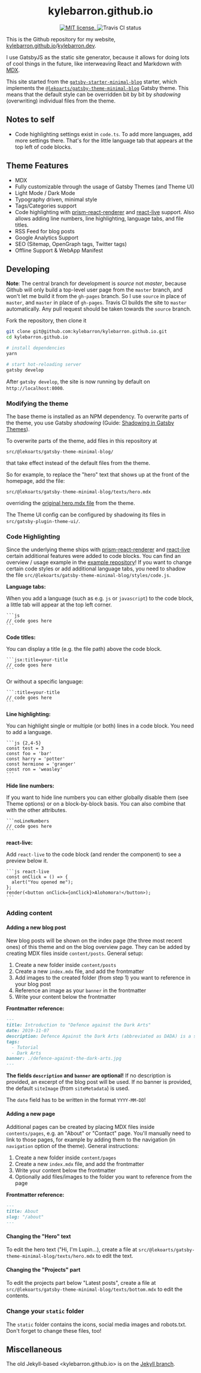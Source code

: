 <h1 align="center">
  kylebarron.github.io
</h1>

<p align="center">
  <a href="https://github.com/kylebarron/kylebarron.github.io/blob/master/LICENSE">
    <img src="https://img.shields.io/badge/license-MIT-blue.svg" alt="MIT license." />
  </a>
  <img src="https://travis-ci.org/kylebarron/kylebarron.github.io.svg?branch=master" alt="Travis CI status" />
</p>

This is the Github repository for my website, [kylebarron.github.io](https://kylebarron.github.io)/[kylebarron.dev](https://kylebarron.dev).

I use GatsbyJS as the static site generator, because it allows for doing lots of cool things in the future, like interweaving React and Markdown with [MDX](https://mdxjs.com/).

This site started from the [`gatsby-starter-minimal-blog`](https://www.gatsbyjs.org/starters/LekoArts/gatsby-starter-minimal-blog/) starter, which implements the
[`@lekoarts/gatsby-theme-minimal-blog`](https://github.com/LekoArts/gatsby-themes/tree/master/themes/gatsby-theme-minimal-blog)
Gatsby theme. This means that the default style can be overridden bit by bit by
_shadowing_ (overwriting) individual files from the theme.

## Notes to self

- Code highlighting settings exist in `code.ts`. To add more languages, add more settings there. That's for the little language tab that appears at the top left of code blocks.

## Theme Features

- MDX
- Fully customizable through the usage of Gatsby Themes (and Theme UI)
- Light Mode / Dark Mode
- Typography driven, minimal style
- Tags/Categories support
- Code highlighting with [prism-react-renderer](https://github.com/FormidableLabs/prism-react-renderer) and [react-live](https://github.com/FormidableLabs/react-live) support. Also allows adding line numbers, line highlighting, language tabs, and file titles.
- RSS Feed for blog posts
- Google Analytics Support
- SEO (Sitemap, OpenGraph tags, Twitter tags)
- Offline Support & WebApp Manifest

## Developing

**Note**: The central branch for development is _source_ not _master_, because
Github will only build a top-level user page from the `master` branch, and won't
let me build it from the `gh-pages` branch. So I use `source` in place of
`master`, and `master` in place of `gh-pages`. Travis CI builds the site to
`master` automatically. Any pull request should be taken towards the `source`
branch.

Fork the repository, then clone it
```bash
git clone git@github.com:kylebarron/kylebarron.github.io.git
cd kylebarron.github.io

# install dependencies
yarn

# start hot-reloading server
gatsby develop
```
After `gatsby develop`, the site is now running by default on `http://localhost:8000`.

### Modifying the theme

The base theme is installed as an NPM dependency. To overwrite parts of the theme, you use Gatsby _shadowing_ (Guide: [Shadowing in Gatsby Themes](https://www.gatsbyjs.org/docs/themes/shadowing/)).

To overwrite parts of the theme, add files in this repository at
```
src/@lekoarts/gatsby-theme-minimal-blog/
```
that take effect instead of the default files from the theme.

So for example, to replace the "hero" text that shows up at the front of the homepage, add the file:
```
src/@lekoarts/gatsby-theme-minimal-blog/texts/hero.mdx
```
overriding the [original hero.mdx
file](https://github.com/LekoArts/gatsby-themes/blob/master/themes/gatsby-theme-minimal-blog/src/texts/hero.mdx)
from the theme.

The Theme UI config can be configured by shadowing its files in `src/gatsby-plugin-theme-ui/`.

### Code Highlighting

Since the underlying theme ships with [prism-react-renderer](https://github.com/FormidableLabs/prism-react-renderer) and [react-live](https://github.com/FormidableLabs/react-live) certain additional features were added to code blocks. You can find an overview / usage example in the [example repository](https://github.com/LekoArts/gatsby-themes/tree/master/examples/minimal-blog/content/posts/fantastic-beasts-and-where-to-find-them/index.mdx)! If you want to change certain code styles or add additional language tabs, you need to shadow the file `src/@lekoarts/gatsby-theme-minimal-blog/styles/code.js`.

**Language tabs:**

When you add a language (such as e.g. `js` or `javascript`) to the code block, a little tab will appear at the top left corner.

````
```js
// code goes here
```
````

**Code titles:**

You can display a title (e.g. the file path) above the code block.

````
```jsx:title=your-title
// code goes here
```
````

Or without a specific language:

````
```:title=your-title
// code goes here
```
````

**Line highlighting:**

You can highlight single or multiple (or both) lines in a code block. You need to add a language.

````
```js {2,4-5}
const test = 3
const foo = 'bar'
const harry = 'potter'
const hermione = 'granger'
const ron = 'weasley'
```
````

**Hide line numbers:**

If you want to hide line numbers you can either globally disable them (see Theme options) or on a block-by-block basis. You can also combine that with the other attributes.

````
```noLineNumbers
// code goes here
```
````

**react-live:**

Add `react-live` to the code block (and render the component) to see a preview below it.

````
```js react-live
const onClick = () => {
  alert("You opened me");
};
render(<button onClick={onClick}>Alohomora!</button>);
```
````

### Adding content

#### Adding a new blog post

New blog posts will be shown on the index page (the three most recent ones) of this theme and on the blog overview page. They can be added by creating MDX files inside `content/posts`. General setup:

1. Create a new folder inside `content/posts`
1. Create a new `index.mdx` file, and add the frontmatter
1. Add images to the created folder (from step 1) you want to reference in your blog post
1. Reference an image as your `banner` in the frontmatter
1. Write your content below the frontmatter

**Frontmatter reference:**

```md
---
title: Introduction to "Defence against the Dark Arts"
date: 2019-11-07
description: Defence Against the Dark Arts (abbreviated as DADA) is a subject taught at Hogwarts School of Witchcraft and Wizardry and Ilvermorny School of Witchcraft and Wizardry.
tags:
  - Tutorial
  - Dark Arts
banner: ./defence-against-the-dark-arts.jpg
---
```

**The fields `description` and `banner` are optional!** If no description is provided, an excerpt of the blog post will be used. If no banner is provided, the default `siteImage` (from `siteMetadata`) is used.

The `date` field has to be written in the format `YYYY-MM-DD`!

#### Adding a new page

Additional pages can be created by placing MDX files inside `contents/pages`, e.g. an "About" or "Contact" page. You'll manually need to link to those pages, for example by adding them to the navigation (in `navigation` option of the theme). General instructions:

1. Create a new folder inside `content/pages`
1. Create a new `index.mdx` file, and add the frontmatter
1. Write your content below the frontmatter
1. Optionally add files/images to the folder you want to reference from the page

**Frontmatter reference:**

```md
---
title: About
slug: "/about"
---
```

#### Changing the "Hero" text

To edit the hero text ("Hi, I'm Lupin...), create a file at `src/@lekoarts/gatsby-theme-minimal-blog/texts/hero.mdx` to edit the text.

#### Changing the "Projects" part

To edit the projects part below "Latest posts", create a file at `src/@lekoarts/gatsby-theme-minimal-blog/texts/bottom.mdx` to edit the contents.

### Change your `static` folder

The `static` folder contains the icons, social media images and robots.txt. Don't forget to change these files, too!

## Miscellaneous

The old Jekyll-based <kylebarron.github.io> is on the [Jekyll branch](https://github.com/kylebarron/kylebarron.github.io/tree/jekyll).
